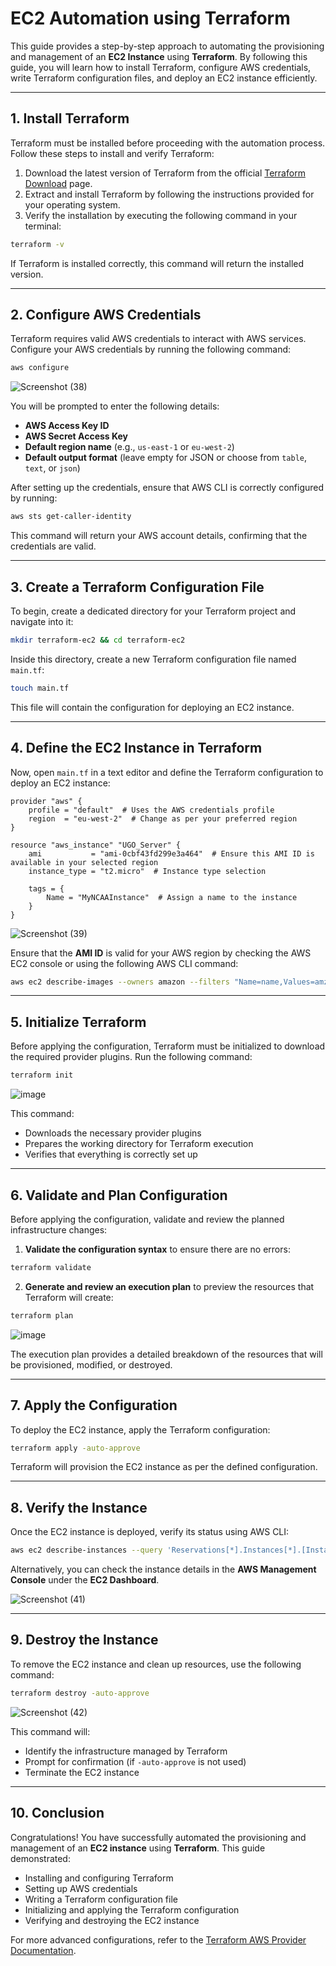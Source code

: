 # EC2 Automation using Terraform

This guide provides a step-by-step approach to automating the provisioning and management of an **EC2 Instance** using **Terraform**. By following this guide, you will learn how to install Terraform, configure AWS credentials, write Terraform configuration files, and deploy an EC2 instance efficiently.

---

## **1. Install Terraform**

Terraform must be installed before proceeding with the automation process. Follow these steps to install and verify Terraform:

1. Download the latest version of Terraform from the official [Terraform Download](https://www.terraform.io/) page.
2. Extract and install Terraform by following the instructions provided for your operating system.
3. Verify the installation by executing the following command in your terminal:

```bash
terraform -v
```


If Terraform is installed correctly, this command will return the installed version.

---

## **2. Configure AWS Credentials**

Terraform requires valid AWS credentials to interact with AWS services. Configure your AWS credentials by running the following command:

```bash
aws configure
```

![Screenshot (38)](https://github.com/user-attachments/assets/0b4fce0d-870b-449e-b456-ab5d061acd98)


You will be prompted to enter the following details:
- **AWS Access Key ID**
- **AWS Secret Access Key**
- **Default region name** (e.g., `us-east-1` or `eu-west-2`)
- **Default output format** (leave empty for JSON or choose from `table`, `text`, or `json`)

After setting up the credentials, ensure that AWS CLI is correctly configured by running:

```bash
aws sts get-caller-identity
```

This command will return your AWS account details, confirming that the credentials are valid.

---

## **3. Create a Terraform Configuration File**

To begin, create a dedicated directory for your Terraform project and navigate into it:

```bash
mkdir terraform-ec2 && cd terraform-ec2
```

Inside this directory, create a new Terraform configuration file named `main.tf`:

```bash
touch main.tf
```


This file will contain the configuration for deploying an EC2 instance.

---

## **4. Define the EC2 Instance in Terraform**

Now, open `main.tf` in a text editor and define the Terraform configuration to deploy an EC2 instance:

```hcl
provider "aws" {
    profile = "default"  # Uses the AWS credentials profile
    region  = "eu-west-2"  # Change as per your preferred region
}

resource "aws_instance" "UGO_Server" {
    ami           = "ami-0cbf43fd299e3a464"  # Ensure this AMI ID is available in your selected region
    instance_type = "t2.micro"  # Instance type selection

    tags = {
        Name = "MyNCAAInstance"  # Assign a name to the instance
    }
}
```

![Screenshot (39)](https://github.com/user-attachments/assets/4be5a075-05c4-4601-b203-d18ef8cb7b67)


Ensure that the **AMI ID** is valid for your AWS region by checking the AWS EC2 console or using the following AWS CLI command:

```bash
aws ec2 describe-images --owners amazon --filters "Name=name,Values=amzn2-ami-hvm-*-x86_64-gp2"
```

---

## **5. Initialize Terraform**

Before applying the configuration, Terraform must be initialized to download the required provider plugins. Run the following command:

```bash
terraform init
```

![image](https://github.com/user-attachments/assets/83313cf8-ce16-4f64-b7f2-5ecf3796c8d4)


This command:
- Downloads the necessary provider plugins
- Prepares the working directory for Terraform execution
- Verifies that everything is correctly set up

---

## **6. Validate and Plan Configuration**

Before applying the configuration, validate and review the planned infrastructure changes:

1. **Validate the configuration syntax** to ensure there are no errors:

```bash
terraform validate
```

2. **Generate and review an execution plan** to preview the resources that Terraform will create:

```bash
terraform plan
```

![image](https://github.com/user-attachments/assets/d6d99a76-f459-46c1-a0a9-45de2f177237)


The execution plan provides a detailed breakdown of the resources that will be provisioned, modified, or destroyed.

---

## **7. Apply the Configuration**

To deploy the EC2 instance, apply the Terraform configuration:

```bash
terraform apply -auto-approve
```

Terraform will provision the EC2 instance as per the defined configuration.

---

## **8. Verify the Instance**

Once the EC2 instance is deployed, verify its status using AWS CLI:

```bash
aws ec2 describe-instances --query 'Reservations[*].Instances[*].[InstanceId,State.Name,PublicIpAddress]' --output table
```


Alternatively, you can check the instance details in the **AWS Management Console** under the **EC2 Dashboard**.

![Screenshot (41)](https://github.com/user-attachments/assets/2bf8df17-5a5c-4890-9a3a-063323d85cb3)


---

## **9. Destroy the Instance**

To remove the EC2 instance and clean up resources, use the following command:

```bash
terraform destroy -auto-approve
```
![Screenshot (42)](https://github.com/user-attachments/assets/ee6666fb-2094-41b2-ad8c-9267dd7cf7e6)



This command will:
- Identify the infrastructure managed by Terraform
- Prompt for confirmation (if `-auto-approve` is not used)
- Terminate the EC2 instance

---

## **10. Conclusion**

Congratulations! You have successfully automated the provisioning and management of an **EC2 instance** using **Terraform**. This guide demonstrated:

- Installing and configuring Terraform
- Setting up AWS credentials
- Writing a Terraform configuration file
- Initializing and applying the Terraform configuration
- Verifying and destroying the EC2 instance

For more advanced configurations, refer to the [Terraform AWS Provider Documentation](https://registry.terraform.io/providers/hashicorp/aws/latest/docs).
